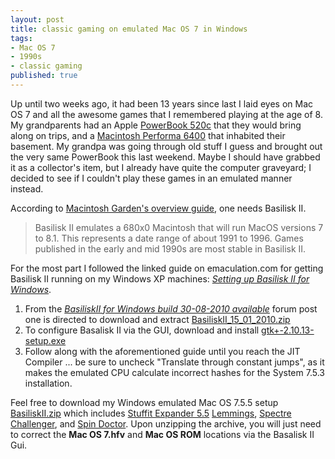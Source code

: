 ```yaml
---
layout: post
title: classic gaming on emulated Mac OS 7 in Windows
tags:
- Mac OS 7
- 1990s
- classic gaming
published: true
---
```

Up until two weeks ago, it had been 13 years since last I laid eyes on Mac OS 7
and all the awesome games that I remembered playing at the age of 8.
My grandparents had an Apple
[PowerBook 520c](http://en.wikipedia.org/wiki/PowerBook_500_series)
that they would bring along on trips, and a
[Macintosh Performa 6400](http://en.wikipedia.org/wiki/Macintosh_Performa)
that inhabited their basement. My grandpa was going through old stuff I guess and brought out
the very same PowerBook this last weekend. Maybe I should have grabbed it as a collector's item,
but I already have quite the computer graveyard; I decided to see if I couldn't
play these games in an emulated manner instead.

According to [Macintosh Garden's overview guide](http://macintoshgarden.org/guides),
one needs Basilisk II.
> Basilisk II emulates a 680x0 Macintosh that will run MacOS versions 7 to 8.1.
> This represents a date range of about 1991 to 1996.
> Games published in the early and mid 1990s are most stable in Basilisk II.

For the most part I followed the linked guide on emaculation.com for
getting Basilisk II running on my Windows XP machines:
_[Setting up Basilisk II for Windows](http://www.emaculation.com/doku.php/basilisk_ii_setup)_.

1. From the _[BasiliskII for Windows build 30-08-2010 available](http://www.emaculation.com/forum/viewtopic.php?t=5282)_
        forum post one is directed to download and extract
        [BasiliskII_15_01_2010.zip](http://www.open.ou.nl/hsp/downloads/BasiliskII_15_01_2010.zip)
2. To configure Basalisk II via the GUI, download and install
        [gtk+-2.10.13-setup.exe](http://www.emaculation.com/basilisk/gtk+-2.10.13-setup.exe)
3. Follow along with the aforementioned guide until you reach the JIT Compiler ...
        be sure to uncheck "Translate through constant jumps", as it makes the
        emulated CPU calculate incorrect hashes for the System 7.5.3 installation.

Feel free to download my Windows emulated Mac OS 7.5.5 setup
[BasiliskII.zip](https://drive.google.com/uc?export=download&id=0B0yT30uCaFvvS01aZFFJYVh4eE0)
which includes
[Stuffit Expander 5.5](http://www.emaculation.com/basilisk/stuffit_expander_55.bin)
[Lemmings](http://mac.thebasingers.com/software/Lemmings.sit),
[Spectre Challenger](http://www.macheaven.net/forum/viewtopic.php?f=4&t=703),
and [Spin Doctor](http://www.macheaven.net/forum/viewtopic.php?f=4&t=711).
Upon unzipping the archive, you will just need to correct the __Mac OS 7.hfv__ and
__Mac OS ROM__ locations via the Basalisk II Gui.
